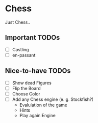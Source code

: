 # Chess

Just Chess.. 

## Important TODOs

- [ ] Castling
- [ ] en-passant

## Nice-to-have TODOs

- [ ] Show dead Figures
- [ ] Flip the Board
- [ ] Choose Color 
- [ ] Add any Chess engine (e. g. Stockfish?)
  - Evalulation of the game 
  - Hints 
  - Play again Engine


